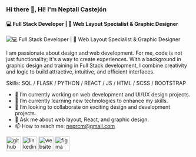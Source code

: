 ### Hi there 👋, Hi! I'm Neptali Castejón
#### 💻 Full Stack Developer | 🎨 Web Layout Specialist & Graphic Designer
![💻 Full Stack Developer | 🎨 Web Layout Specialist & Graphic Designer](https://storage.googleapis.com/gweb-uniblog-publish-prod/original_images/Dino_non-birthday_version.gif)

I am passionate about design and web development. For me, code is not just functionality; it's a way to create experiences. With a background in graphic design and training in Full Stack development, I combine creativity and logic to build attractive, intuitive, and efficient interfaces.

Skills: SQL / FLASK / PYTHON / REACT / JS / HTML / SCSS / BOOTSTRAP

- 🔭 I’m currently working on web development and UI/UX design projects. 
- 🌱 I’m currently learning new technologies to enhance my skills. 
- 👯 I’m looking to collaborate on exciting design and development projects.  
- 💬 Ask me about web layout, React, and graphic design. 
- 📫 How to reach me: neprcm@gmail.com 


[<img src='https://cdn.jsdelivr.net/npm/simple-icons@3.0.1/icons/github.svg' alt='github' height='40'>](https://github.com/https://github.com/Neptali-Ricardo)   [<img src='https://cdn.jsdelivr.net/npm/simple-icons@3.0.1/icons/linkedin.svg' alt='linkedin' height='40'>](https://www.linkedin.com/in/https://www.linkedin.com/in/neptalicastejon//)  [<img src='https://cdn.jsdelivr.net/npm/simple-icons@3.0.1/icons/icloud.svg' alt='website' height='40'>](https://zproyec.myportfolio.com/work)  [<img src='https://cdn.jsdelivr.net/npm/simple-icons@3.0.1/icons/figma.svg' alt='figma' height='40'>](https://www.figma.com/files/team/1302886490568169063/all-projects)  



<!-- ## 👋 Hi! I'm Neptali Castejón

💻 Full Stack Developer | 🎨 Web Layout Specialist & Graphic Designer

I am passionate about design and web development. For me, code is not just functionality; it's a way to create experiences. With a background in graphic design and training in Full Stack development, I combine creativity and logic to build attractive, intuitive, and efficient interfaces.

🔭 Currently working on web development and UI/UX design projects.
🌱 Continuously learning new technologies to enhance my skills.
👯 Looking to collaborate on exciting design and development projects.
💬 Ask me about web layout, React, and graphic design.
📫 Contact me: neprcm@gmail.com
💼 LinkedIn https://www.linkedin.com/in/nepta/ -->






<!--
**Neptali-Ricardo/Neptali-Ricardo** is a ✨ _special_ ✨ repository because its `README.md` (this file) appears on your GitHub profile.

Here are some ideas to get you started:

- 🔭 I’m currently working on ...
- 🌱 I’m currently learning ...
- 👯 I’m looking to collaborate on ...
- 🤔 I’m looking for help with ...
- 💬 Ask me about ...
- 📫 How to reach me: ...
- 😄 Pronouns: ...
- ⚡ Fun fact: ...
-->
